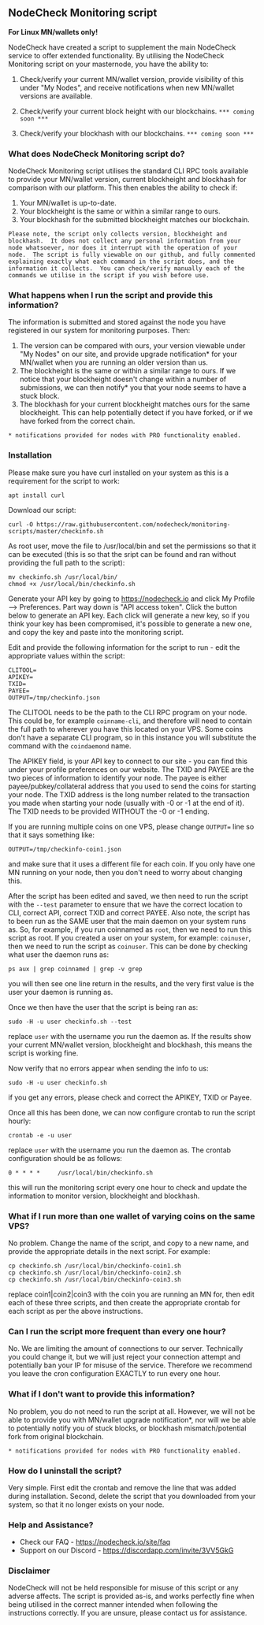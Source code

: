 ## NodeCheck Monitoring script

**For Linux MN/wallets only!**

NodeCheck have created a script to supplement the main NodeCheck service to offer extended functionality.  By utilising the NodeCheck Monitoring script on your masternode, you have the ability to:

1. Check/verify your current MN/wallet version, provide visibility of this under "My Nodes", and receive notifications when new MN/wallet versions are available.

2. Check/verify your current block height with our blockchains. ```*** coming soon ***```

3. Check/verify your blockhash with our blockchains. ```*** coming soon ***```

### What does NodeCheck Monitoring script do?

NodeCheck Monitoring script utilises the standard CLI RPC tools available to provide your MN/wallet version, current blockheight and blockhash for comparison with our platform.  This then enables the ability to check if:

1. Your MN/wallet is up-to-date.
2. Your blockheight is the same or within a similar range to ours.
3. Your blockhash for the submitted blockheight matches our blockchain.

```Please note, the script only collects version, blockheight and blockhash.  It does not collect any personal information from your node whatsoever, nor does it interrupt with the operation of your node.  The script is fully viewable on our github, and fully commented explaining exactly what each command in the script does, and the information it collects.  You can check/verify manually each of the commands we utilise in the script if you wish before use.```

### What happens when I run the script and provide this information?

The information is submitted and stored against the node you have registered in our system for monitoring purposes.  Then:

1. The version can be compared with ours, your version viewable under "My Nodes" on our site, and provide upgrade notification* for your MN/wallet when you are running an older version than us.
2. The blockheight is the same or within a similar range to ours.  If we notice that your blockheight doesn't change within a number of submissions, we can then notify* you that your node seems to have a stuck block.
3. The blockhash for your current blockheight matches ours for the same blockheight.  This can help potentially detect if you have forked, or if we have forked from the correct chain.

```* notifications provided for nodes with PRO functionality enabled.```

### Installation

Please make sure you have curl installed on your system as this is a requirement for the script to work:

```
apt install curl
```

Download our script:

```
curl -O https://raw.githubusercontent.com/nodecheck/monitoring-scripts/master/checkinfo.sh
```

As root user, move the file to /usr/local/bin and set the permissions so that it can be executed (this is so that the sript can be found and ran without providing the full path to the script):

```
mv checkinfo.sh /usr/local/bin/
chmod +x /usr/local/bin/checkinfo.sh
```

Generate your API key by going to https://nodecheck.io and click My Profile --> Preferences.  Part way down is "API access token".  Click the button below to generate an API key.  Each click will generate a new key, so if you think your key has been compromised, it's possible to generate a new one, and copy the key and paste into the monitoring script.

Edit and provide the following information for the script to run - edit the appropriate values within the script:

```
CLITOOL=
APIKEY=
TXID=
PAYEE=
OUTPUT=/tmp/checkinfo.json
```

The CLITOOL needs to be the path to the CLI RPC program on your node.  This could be, for example ```coinname-cli```, and therefore will need to contain the full path to wherever you have this located on your VPS.  Some coins don't have a separate CLI program, so in this instance you will substitute the command with the ```coindaemond``` name.

The APIKEY field, is your API key to connect to our site - you can find this under your profile preferences on our website.  The TXID and PAYEE are the two pieces of information to identify your node.  The payee is either payee/pubkey/collateral address that you used to send the coins for starting your node.  The TXID address is the long number related to the transaction you made when starting your node (usually with -0 or -1 at the end of it).  The TXID needs to be provided WITHOUT the -0 or -1 ending.

If you are running multiple coins on one VPS, please change ```OUTPUT=``` line so that it says something like:

```
OUTPUT=/tmp/checkinfo-coin1.json
```

and make sure that it uses a different file for each coin.  If you only have one MN running on your node, then you don't need to worry about changing this.

After the script has been edited and saved, we then need to run the script with the ```--test``` parameter to ensure that we have the correct location to CLI, correct API, correct TXID and correct PAYEE.  Also note, the script has to been run as the SAME user that the main daemon on your system runs as.  So, for example, if you run coinnamed as ```root```, then we need to run this script as root.  If you created a user on your system, for example: ```coinuser```, then we need to run the script as ```coinuser```.  This can be done by checking what user the daemon runs as:

```
ps aux | grep coinnamed | grep -v grep
```

you will then see one line return in the results, and the very first value is the user your daemon is running as.

Once we then have the user that the script is being ran as:

```
sudo -H -u user checkinfo.sh --test
```

replace ```user``` with the username you run the daemon as.  If the results show your current MN/wallet version, blockheight and blockhash, this means the script is working fine.

Now verify that no errors appear when sending the info to us:

```
sudo -H -u user checkinfo.sh
```

if you get any errors, please check and correct the APIKEY, TXID or Payee.

Once all this has been done, we can now configure crontab to run the script hourly:

```
crontab -e -u user
```

replace ```user``` with the username you run the daemon as.  The crontab configuration should be as follows:

```
0 * * * *     /usr/local/bin/checkinfo.sh
```

this will run the monitoring script every one hour to check and update the information to monitor version, blockheight and blockhash.

### What if I run more than one wallet of varying coins on the same VPS?

No problem.  Change the name of the script, and copy to a new name, and provide the appropriate details in the next script.  For example:

```
cp checkinfo.sh /usr/local/bin/checkinfo-coin1.sh
cp checkinfo.sh /usr/local/bin/checkinfo-coin2.sh
cp checkinfo.sh /usr/local/bin/checkinfo-coin3.sh
```

replace coin1|coin2|coin3 with the coin you are running an MN for, then edit each of these three scripts, and then create the appropriate crontab for each script as per the above instructions.

### Can I run the script more frequent than every one hour?

No.  We are limiting the amount of connections to our server.  Technically you could change it, but we will just reject your connection attempt and potentially ban your IP for misuse of the service.  Therefore we recommend you leave the cron configuration EXACTLY to run every one hour.

### What if I don't want to provide this information?

No problem, you do not need to run the script at all.  However, we will not be able to provide you with MN/wallet upgrade notification*, nor will we be able to potentially notify you of stuck blocks, or blockhash mismatch/potential fork from original blockchain.

```* notifications provided for nodes with PRO functionality enabled.```

### How do I uninstall the script?

Very simple.  First edit the crontab and remove the line that was added during installation.  Second, delete the script that you downloaded from your system, so that it no longer exists on your node.

### Help and Assistance?

* Check our FAQ - https://nodecheck.io/site/faq
* Support on our Discord - https://discordapp.com/invite/3VV5GkG

### Disclaimer

NodeCheck will not be held responsible for misuse of this script or any adverse affects.  The script is provided as-is, and works perfectly fine when being utilised in the correct manner intended when following the instructions correctly.  If you are unsure, please contact us for assistance.
